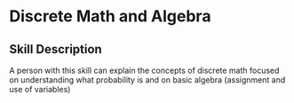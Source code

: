# Discrete Math and Algebra

## Skill Description
A person with this skill can explain the concepts of discrete math focused on understanding what probability is and on basic algebra (assignment and use of variables) 
